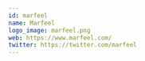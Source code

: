```yaml
---
id: marfeel
name: Marfeel
logo_image: marfeel.png
web: https://www.marfeel.com/
twitter: https://twitter.com/marfeel
---
```

